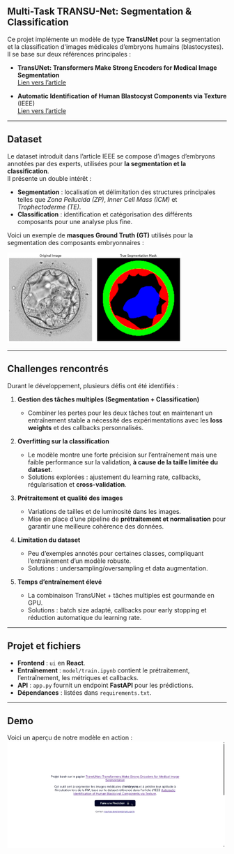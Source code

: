 ## Multi-Task TRANSU-Net: Segmentation & Classification

Ce projet implémente un modèle de type **TransUNet** pour la segmentation et la classification d'images médicales d’embryons humains (blastocystes).  
Il se base sur deux références principales :  

- **TransUNet: Transformers Make Strong Encoders for Medical Image Segmentation**  
  [Lien vers l’article](https://arxiv.org/abs/2102.04306)

- **Automatic Identification of Human Blastocyst Components via Texture** (IEEE)  
  [Lien vers l’article](https://ieeexplore.ieee.org/document/8059868)

---

## Dataset

Le dataset introduit dans l’article IEEE se compose d’images d’embryons annotées par des experts, utilisées pour **la segmentation et la classification**.  
Il présente un double intérêt :  

- **Segmentation** : localisation et délimitation des structures principales telles que *Zona Pellucida (ZP)*, *Inner Cell Mass (ICM)* et *Trophectoderme (TE)*.  
- **Classification** : identification et catégorisation des différents composants pour une analyse plus fine.

Voici un exemple de **masques Ground Truth (GT)** utilisés pour la segmentation des composants embryonnaires :

<img src="assets/segmentation-mask.png" alt="Masques GT" width="400"/>

---

## Challenges rencontrés

Durant le développement, plusieurs défis ont été identifiés :  

1. **Gestion des tâches multiples (Segmentation + Classification)**  
   - Combiner les pertes pour les deux tâches tout en maintenant un entraînement stable a nécessité des expérimentations avec les **loss weights** et des callbacks personnalisés.

2. **Overfitting sur la classification**  
   - Le modèle montre une forte précision sur l’entraînement mais une faible performance sur la validation, **à cause de la taille limitée du dataset**.  
   - Solutions explorées : ajustement du learning rate, callbacks, régularisation et **cross-validation**.

3. **Prétraitement et qualité des images**  
   - Variations de tailles et de luminosité dans les images.  
   - Mise en place d’une pipeline de **prétraitement et normalisation** pour garantir une meilleure cohérence des données.

4. **Limitation du dataset**  
   - Peu d’exemples annotés pour certaines classes, compliquant l’entraînement d’un modèle robuste.  
   - Solutions : undersampling/oversampling et data augmentation.

5. **Temps d’entraînement élevé**  
   - La combinaison TransUNet + tâches multiples est gourmande en GPU.  
   - Solutions : batch size adapté, callbacks pour early stopping et réduction automatique du learning rate.


---

## Projet et fichiers

- **Frontend** : `ui` en **React**.  
- **Entraînement** : `model/train.ipynb` contient le prétraitement, l’entraînement, les métriques et callbacks.  
- **API** : `app.py` fournit un endpoint **FastAPI** pour les prédictions.  
- **Dépendances** : listées dans `requirements.txt`.

---

## Demo

Voici un aperçu de notre modèle en action :  
<img src="assets/demo.gif" alt="Demo" width="500"/>